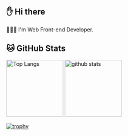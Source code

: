 ## ✋ Hi there
👨🏻‍💻 I'm Web Front-end Developer.

## 🐱 GitHub Stats
<p align="left"> 
  <img alt="Top Langs" height="150px" src="https://github-readme-stats.vercel.app/api/top-langs/?username=flt3150sk&layout=compact&show_icons=true&theme=onedark" />
  <img alt="github stats" height="150px" src="https://github-readme-stats.vercel.app/api?username=flt3150sk&theme=onedark&show_icons=ture" />
</p>

[![trophy](https://github-profile-trophy.vercel.app/?username=flt3150sk&theme=onedark&column=7
)](https://github.com/ryo-ma/github-profile-trophy)
